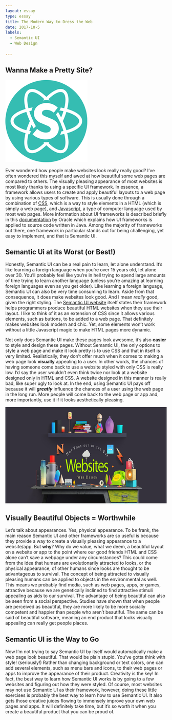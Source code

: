 ```yaml
---
layout: essay
type: essay
title: The Modern Way to Dress the Web
date: 2017-10-5
labels:
  - Semantic UI
  - Web Design
  
---
```


## Wanna Make a Pretty Site?

<img class="ui left floated image" height="width" src="../images/semanticui.png">

Ever wondered how people make websites look really really good? I’ve often wondered this myself and awed at how beautiful some web pages are compared to others. The visually pleasing appearance of most websites is most likely thanks to using a specific UI framework. In essence, a framework allows users to create and apply beautiful layouts to a web page by using various types of software. This is usually done through a combination of [CSS](https://www.w3schools.com/css/css_intro.asp), which is a way to style elements in a HTML (which is simply a web page), and [Javascript](https://www.w3schools.com/js/), a type of computer language used by most web pages. More information about UI frameworks is described briefly in this [documentation](https://docs.oracle.com/cd/E12517_01/back_office/pdf/141/html/pos_impg2/uiframework.htm) by Oracle which explains how UI frameworks is applied to source code written in Java. Among the majority of frameworks out there, one framework in particular stands out for being challenging, yet easy to implement, and that is Semantic UI.

## Semantic Ui at its Worst (or Best!)

Honestly, Semantic UI can be a real pain to learn, let alone understand. It’s like learning a foreign language when you’re over 15 years old, let alone over 30. You’ll probably feel like you’re in hell trying to spend large amounts of time trying to learn another language (unless you’re amazing at learning foreign languages even as you get older). Like learning a foreign language, Semantic UI can also be very time consuming to learn. Aside from that consequence, it does make websites look good. And I mean *really* good, given the right styling. The [Semantic UI website](https://semantic-ui.com/) itself states their framework helps programmers produce beautiful HTML websites when they use their layout. I like to think of it as an extension of CSS since it allows various elements, such as buttons, to be added to a web page. That definitely makes websites look modern and chic. Yet, some elements won’t work without a little Javascript magic to make HTML pages more dynamic. 

Not only does Semantic UI make these pages look awesome, it’s also **easier** to style and design these pages. Without Semantic UI, the only options to style a web page and make it look pretty is to use CSS and that in itself is very limited. Realistically, they don’t offer much when it comes to making a web page look **visually** appealing to a user. In other words, the chances of having someone come back to use a website styled with only CSS is really low. I’d say the user wouldn’t even think twice nor look at a website designed only in HTML and CSS. A website designed in this manner is really bad, like super ugly to look at. In the end, using Semantic UI pays off because it will **_greatly_** influence the chances of a user using the web page in the long run. More people will come back to the web page or app and, more importantly, use it if it looks aesthetically pleasing.       

<p align="center">
  <img height="300" src="../images/webdesign.jpg">
</p>

## Visually Beautiful Objects = Worthwhile

Let’s talk about appearances. Yes, physical appearance. To be frank, the main reason Semantic UI and other frameworks are so useful is because they provide a way to create a visually pleasing appearance to a website/app. But **why**? Why do we value, what we deem, a beautiful layout on a website or app to the point where our good friends HTML and CSS alone can’t save a webpage under any circumstances? This could come from the idea that humans are evolutionarily attracted to looks, or the physical appearance, of other humans since looks are thought to be advantageous to survival. The concept of being attracted to visually pleasing humans can be applied to objects in the environmental as well. This means we probably find media, such as web pages, apps, or games, attractive because we are genetically inclined to find attractive stimuli appealing as aids to our survival. The advantage of being beautiful can also be seen from a social perspective. Studies have shown that when people are perceived as beautiful, they are more likely to be more socially competent and happier than people who aren’t beautiful. The same can be said of beautiful software, meaning an end product that looks visually appealing can really get people places.  

## Semantic UI is the Way to Go

Now I’m not trying to say Semantic UI by itself would automatically make a web page look beautiful. That would be plain stupid. You’ve gotta think with style! (seriously!) Rather than changing background or text colors, one can add several elements, such as menu bars and icons, to their web pages or apps to improve the appearance of their product. Creativity is the key! In fact, the best way to learn how Semantic UI works is by going to a few websites and figuring out how they were styled. Of course, most websites may not use Semantic UI as their framework, however, doing these little exercises is probably the best way to learn how to use Semantic UI. It also gets those creative juices flowing to immensely improve your own web pages and apps. It will definitely take time, but it’s so worth it when you create a beautiful product that you can be proud of.  
